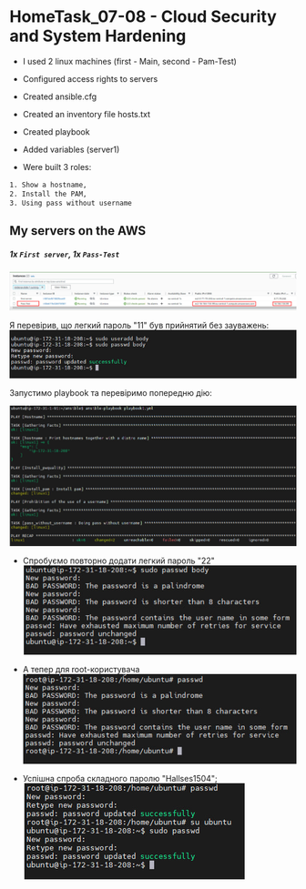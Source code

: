 # HomeTask_07-08 - Cloud Security and System Hardening

 - I used 2 linux machines (first - Main, second - Pam-Test)
 - Configured access rights to servers 
 - Created ansible.cfg
 - Created an inventory file hosts.txt
 - Created playbook
 - Added variables (server1)
 
 - Were built 3 roles: 
 ```
1. Show a hostname, 
2. Install the PAM, 
3. Using pass without username 
```

## My servers on the AWS
##### 1x `First server`, 1x `Pass-Test`

![image](https://github.com/body21033/DevOps_BC/blob/main/Lab_07-08/img/AWS%20x2.jpg?raw=true)


Я перевірив, що легкий пароль "11" був прийнятий без зауважень:
![image](https://github.com/body21033/DevOps_BC/blob/main/Lab_07-08/img/easy-pass.jpg?raw=true)

Запустимо playbook та перевіримо попередню дію: 

![image](https://github.com/body21033/DevOps_BC/blob/main/Lab_07-08/img/Ansible-playbook.jpg?raw=true)

- Спробуємо повторно додати легкий пароль "22"
![image](https://github.com/body21033/DevOps_BC/blob/main/Lab_07-08/img/ubuntu%20changes.jpg?raw=true)

- А тепер для root-користувача
![image](https://github.com/body21033/DevOps_BC/blob/main/Lab_07-08/img/root%20changes.jpg?raw=true)

- Успішна спроба складного паролю "Hallses1504";
![image](https://github.com/body21033/DevOps_BC/blob/main/Lab_07-08/img/norm%20pass.jpg?raw=true)
